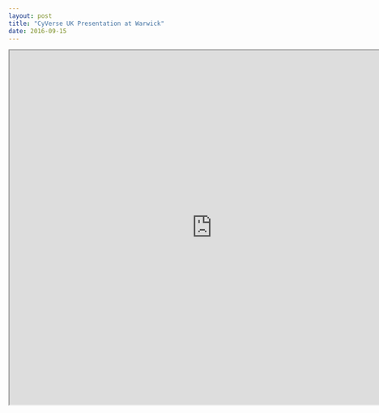 ```yaml
---
layout: post
title: "CyVerse UK Presentation at Warwick"
date: 2016-09-15
---
```


<iframe src="https://cyversewarwick.github.io/files/CyVerseUK.pdf" width="800px" height="700px"></iframe>
